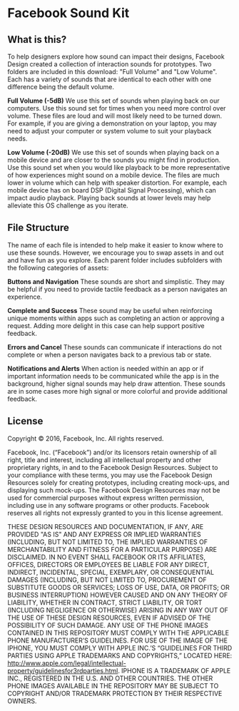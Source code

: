 # Facebook Sound Kit

## What is this?

To help designers explore how sound can impact their designs, Facebook Design created a collection of interaction sounds for prototypes. Two folders are included in this download: "Full Volume" and "Low Volume". Each has a variety of sounds that are identical to each other with one difference being the default volume.

**Full Volume (-5dB)**
We use this set of sounds when playing back on our computers. Use this sound set for times when you need more control over volume. These files are loud and will most likely need to be turned down. For example, if you are giving a demonstration on your laptop, you may need to adjust your computer or system volume to suit your playback needs.

**Low Volume (-20dB)**
We use this set of sounds when playing back on a mobile device and are closer to the sounds you might find in production. Use this sound set when you would like playback to be more representative of how experiences might sound on a mobile device. The files are much lower in volume which can help with speaker distortion. For example, each mobile device has on board DSP (Digital Signal Processing), which can impact audio playback. Playing back sounds at lower levels may help alleviate this OS challenge as you iterate.

## File Structure

The name of each file is intended to help make it easier to know where to use these sounds. However, we encourage you to swap assets in and out and have fun as you explore. Each parent folder includes subfolders with the following categories of assets:

**Buttons and Navigation**
These sounds are short and simplistic. They may be helpful if you need to provide tactile feedback as a person navigates an experience.

**Complete and Success**
These sound may be useful when reinforcing unique moments within apps such as completing an action or approving a request. Adding more delight in this case can help support positive feedback.

**Errors and Cancel**
These sounds can communicate if interactions do not complete or when a person navigates back to a previous tab or state.

**Notifications and Alerts**
When action is needed within an app or if important information needs to be communicated while the app is in the background, higher signal sounds may help draw attention. These sounds are in some cases more high signal or more colorful and provide additional feedback.

## License

Copyright © 2016, Facebook, Inc. All rights reserved.

Facebook, Inc. (“Facebook”) and/or its licensors retain ownership of all right, title and interest, including all intellectual property and other proprietary rights, in and to the Facebook Design Resources. Subject to your compliance with these terms, you may use the Facebook Design Resources solely for creating prototypes, including creating mock-ups, and displaying such mock-ups. The Facebook Design Resources may not be used for commercial purposes without express written permission, including use in any software programs or other products. Facebook reserves all rights not expressly granted to you in this license agreement.

THESE DESIGN RESOURCES AND DOCUMENTATION, IF ANY, ARE PROVIDED "AS IS" AND ANY EXPRESS OR IMPLIED WARRANTIES (INCLUDING, BUT NOT LIMITED TO, THE IMPLIED WARRANTIES OF MERCHANTABILITY AND FITNESS FOR A PARTICULAR PURPOSE) ARE DISCLAIMED. IN NO EVENT SHALL FACEBOOK OR ITS AFFILIATES, OFFICES, DIRECTORS OR EMPLOYEES BE LIABLE FOR ANY DIRECT, INDIRECT, INCIDENTAL, SPECIAL, EXEMPLARY, OR CONSEQUENTIAL DAMAGES (INCLUDING, BUT NOT LIMITED TO, PROCUREMENT OF SUBSTITUTE GOODS OR SERVICES; LOSS OF USE, DATA, OR PROFITS; OR BUSINESS INTERRUPTION) HOWEVER CAUSED AND ON ANY THEORY OF LIABILITY, WHETHER IN CONTRACT, STRICT LIABILITY, OR TORT (INCLUDING NEGLIGENCE OR OTHERWISE) ARISING IN ANY WAY OUT OF THE USE OF THESE DESIGN RESOURCES, EVEN IF ADVISED OF THE POSSIBILITY OF SUCH DAMAGE. ANY USE OF THE PHONE IMAGES CONTAINED IN THIS REPOSITORY MUST COMPLY WITH THE APPLICABLE PHONE MANUFACTURER’S GUIDELINES. FOR USE OF THE IMAGE OF THE IPHONE, YOU MUST COMPLY WITH APPLE INC.’S “GUIDELINES FOR THIRD PARTIES USING APPLE TRADEMARKS AND COPYRIGHTS,” LOCATED HERE: http://www.apple.com/legal/intellectual-property/guidelinesfor3rdparties.html. IPHONE IS A TRADEMARK OF APPLE INC., REGISTERED IN THE U.S. AND OTHER COUNTRIES. THE OTHER PHONE IMAGES AVAILABLE IN THE REPOSITORY MAY BE SUBJECT TO COPYRIGHT AND/OR TRADEMARK PROTECTION BY THEIR RESPECTIVE OWNERS.
